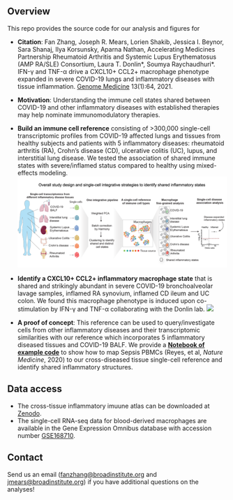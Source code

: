 ## Overview
This repo provides the source code for our analysis and figures for 

- **Citation**: Fan Zhang, Joseph R. Mears, Lorien Shakib, Jessica I. Beynor, Sara Shanaj, Ilya Korsunsky, Aparna Nathan, Accelerating Medicines Partnership Rheumatoid Arthritis and Systemic Lupus Erythematosus (AMP RA/SLE) Consortium, Laura T. Donlin*, Soumya Raychaudhuri*. IFN-γ and TNF-α drive a CXCL10+ CCL2+ macrophage phenotype expanded in severe COVID-19 lungs and inflammatory diseases with tissue inflammation. [Genome Medicine](https://genomemedicine.biomedcentral.com/articles/10.1186/s13073-021-00881-3) 13(1):64, 2021.

- **Motivation**: Understanding the immune cell states shared between COVID-19 and other inflammatory diseases with established therapies may help nominate immunomodulatory therapies.

- **Build an immune cell reference** consisting of >300,000 single-cell transcriptomic profiles from COVID-19 affected lungs and tissues from healthy subjects and patients with 5 inflammatory diseases: rheumatoid arthritis (RA), Crohn’s disease (CD), ulcerative colitis (UC), lupus, and interstitial lung disease. We tested the association of shared immune states with severe/inflamed status compared to healthy using mixed-effects modeling. 
  ![](overall.png)
  
- **Identify a CXCL10+ CCL2+ inflammatory macrophage state** that is shared and strikingly abundant in severe COVID-19 bronchoalveolar lavage samples, inflamed RA synovium, inflamed CD ileum and UC colon. We found this macrophage phenotype is induced upon co-stimulation by IFN-γ and TNF-α collaborating with the Donlin lab.
 ![](HTO.png)
 
- **A proof of concept**: This reference can be used to query/investigate cells from other inflammatory diseases and their transcriptomic similarities with our reference which incorporates 5 inflammatory diseased tissues and COVID-19 BALF. We provide a [**Notebook of example code**](https://github.com/immunogenomics/inflamedtissue_covid19_reference/blob/master/code/Map_Sepsis_to_FanImmuneReference_using_Symphony_Notebook.ipynb) to show how to map Sepsis PBMCs (Reyes, et al, *Nature Medicine*, 2020) to our cross-diseased tissue single-cell reference and identify shared inflammatory structures.


## Data access
- The cross-tissue inflammatory imuune atlas can be downloaded at [Zenodo](https://sandbox.zenodo.org/record/888445#.YQAJalNKhBI).
- The single-cell RNA-seq data for blood-derived macrophages are available in the Gene Expression Omnibus database with accession number [GSE168710](https://www.ncbi.nlm.nih.gov/geo/query/acc.cgi?acc=GSE168710).


## Contact
Send us an email (fanzhang@broadinstitute.org and jmears@broadinstitute.org) if you have additional questions on the analyses!
